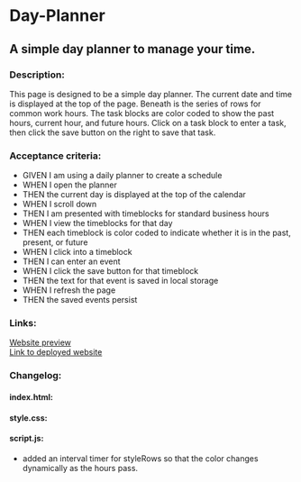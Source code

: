 # Day-Planner
## A simple day planner to manage your time.

### Description:
This page is designed to be a simple day planner.
The current date and time is displayed at the top of the page.
Beneath is the series of rows for common work hours.
The task blocks are color coded to show the past hours, current hour, and future hours.
Click on a task block to enter a task, then click the save button on the right to save that task.

### Acceptance criteria:
- GIVEN I am using a daily planner to create a schedule
- WHEN I open the planner
- THEN the current day is displayed at the top of the calendar
- WHEN I scroll down
- THEN I am presented with timeblocks for standard business hours
- WHEN I view the timeblocks for that day
- THEN each timeblock is color coded to indicate whether it is in the past, present, or future
- WHEN I click into a timeblock
- THEN I can enter an event
- WHEN I click the save button for that timeblock
- THEN the text for that event is saved in local storage
- WHEN I refresh the page
- THEN the saved events persist

### Links:
[Website preview](./assets/preview.png)<br>
[Link to deployed website](https://monsaltus.github.io/Day-Planner/)

### Changelog:
#### index.html:
#### style.css:
#### script.js:
- added an interval timer for styleRows so that the color changes dynamically as the hours pass.